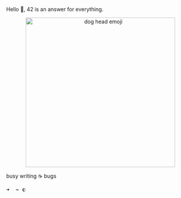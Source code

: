 Hello 👋, 42 is an answer for everything.

<p align="center">
<img alt="dog head emoji" src="https://user-images.githubusercontent.com/20685961/159724882-24ca985c-195c-4b5c-9862-551d7879da38.png" width="400" height="400">
</p>

busy writing ☕ bugs
<pre>
<b>➜  ~ <img align="top" src="https://user-images.githubusercontent.com/2514771/93036534-5fbd6480-f5fd-11ea-8a13-58ef04796c17.gif" alt="cursor" width="10" height="18" /></b>
</pre>
